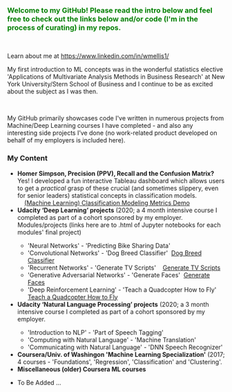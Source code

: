 <h3><span style="color: #008000;"><strong>Welcome to my GitHub! Please read the intro below and feel free to check out the links below and/or code (I'm in the process of curating) in my repos.&nbsp;</strong></span></h3>
<p>&nbsp;</p>
<p>Learn about me at&nbsp;<a href="https://www.linkedin.com/in/wmellis1/">https://www.linkedin.com/in/wmellis1/</a></p> My first introduction to ML concepts was in the wonderful statistics elective 'Applications of Multivariate Analysis Methods in Business Research' at New York University/Stern School of Business and I continue to be as excited about the subject as I was then.
<p>&nbsp;</p>
<p>My GitHub primarily showcases code I've written in numerous projects from Machine/Deep Learning courses I have completed - and also any interesting side projects I&rsquo;ve done (no work-related product developed on behalf of my employers is included here). &nbsp;</p>
<h3><strong>My Content</strong></h3>
<ul>
<li><strong>Homer Simpson, Precision (PPV), Recall and the Confusion Matrix? </strong>Yes! I developed a fun interactive Tableau dashboard which allows users to get a <em>practical</em> grasp of these crucial (and sometimes slippery, even for senior leaders) statistical concepts in classification models.</li>&nbsp; &nbsp; <a title="William Ellis - Classification Model Statistics Demo" href="https://public.tableau.com/app/profile/william.ellis3377/viz/MachineLearningClassificationModelingMetricsDemo/Dashboard">(Machine Learning) Classification Modeling Metrics Demo</a></li>
<li><strong>Udacity &lsquo;Deep Learning&rsquo; projects</strong> (2020; a 4 month intensive course I completed as part of a cohort sponsored by my employer. Modules/projects (links here are to .html of Jupyter notebooks for each modules' final project)</li>
<ul>
<li>'Neural Networks' - 'Predicting Bike Sharing Data'</li>
<li>'Convolutional Networks' - 'Dog Breed Classifier'&nbsp; <a title="William Ellis - Dog Breed Classifier" href="https://htmlpreview.github.io/?https://github.com/RedGoldGreen/Deep-Learning/blob/main/dog_app.html">Dog Breed Classifier</a></li>
<li>'Recurrent Networks' - 'Generate TV Scripts'&nbsp; &nbsp; <a title="William Ellis - Generate TV Scripts" href="https://htmlpreview.github.io/?https://github.com/RedGoldGreen/Deep-Learning/blob/main/dlnd_tv_script_generation.html">Generate TV Scripts</a></li>
<li>'Generative Adversarial Networks' - 'Generate Faces'&nbsp; <a title="William Ellis - Generate Faces" href="https://htmlpreview.github.io/?https://github.com/RedGoldGreen/Deep-Learning/blob/main/dlnd_face_generation.html">Generate Faces</a></li>
<li>'Deep Reinforcement Learning' - 'Teach a Quadcopter How to Fly'&nbsp; <a title="William Ellis - Teach a Quadcopter How to Fly" href="https://htmlpreview.github.io/?https://github.com/RedGoldGreen/Deep-Learning/blob/main/Quadcopter_Project.html">Teach a Quadcopter How to Fly</a></li>
</ul>
<li><strong>Udacity &lsquo;Natural Language Processing&rsquo; projects</strong> (2020; a 3 month intensive course I completed as part of a cohort sponsored by my employer.</li>
<ul>
<li>'Introduction to NLP' - 'Part of Speech Tagging'</li>
<li>'Computing with Natural Language' - 'Machine Translation'</li>
<li>'Communicating with Natural Language' - 'DNN Speech Recognizer'</li>
</ul>
<li><strong>Coursera/Univ. of Washingon 'Machine Learning Specialization'</strong> (2017; 4 courses - 'Foundations', 'Regression', 'Classification' and 'Clustering'.</li>
<li><strong>Miscellaneous (older) Coursera ML courses</strong></li>
</ul>
<ul>
<li>To Be Added ...</li>
</ul>
